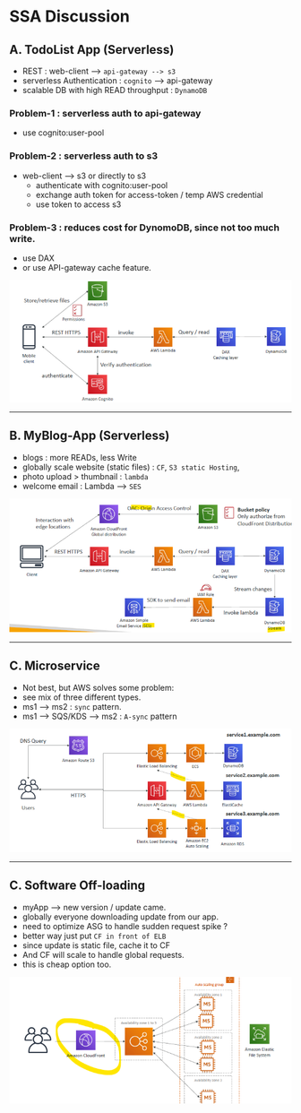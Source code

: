 # SSA Discussion

## A. TodoList App (Serverless)
- REST : web-client --> `api-gateway --> s3`
- serverless Authentication : `cognito` --> api-gateway
- scalable DB with high READ throughput : `DynamoDB`

### Problem-1 : serverless auth to api-gateway
- use cognito:user-pool

### Problem-2 : serverless auth to s3
- web-client --> s3 or directly to s3
  - authenticate with cognito:user-pool
  - exchange auth token for access-token / temp AWS credential
  - use token to access s3

### Problem-3 : reduces cost for DynomoDB, since not too much write.
- use DAX
- or use API-gateway cache feature.

![img.png](../99_img/ssa-discussion/20/img.png)

---

## B. MyBlog-App (Serverless)
- blogs : more READs, less Write
- globally scale website (static files)  : `CF`, `S3 static Hosting`,
- photo upload > thumbnail : `lambda`
- welcome email : Lambda --> `SES`

![img_1.png](../99_img/ssa-discussion/20/img_1.png)

---

## C. Microservice
- Not best, but AWS solves some problem:
- see mix of three different types.
- ms1 --> ms2 : `sync` pattern.
- ms1 --> SQS/KDS --> ms2  : `A-sync` pattern

![img_3.png](../99_img/ssa-discussion/20/img_3.png)

---

## C. Software Off-loading
- myApp --> new version / update came.
- globally everyone downloading update from our app.
- need to optimize ASG to handle sudden request spike ?
- better way just put `CF in front of ELB`
- since update is static file, cache it to CF
- And CF will scale to handle global requests.
- this is cheap option too.

![img_4.png](../99_img/ssa-discussion/20/img_4.png)






